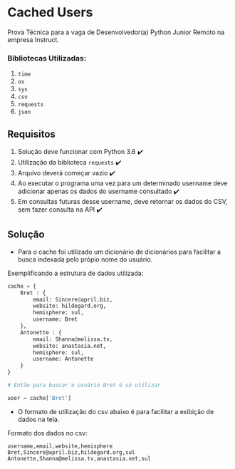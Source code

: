 # Cached Users

Prova Técnica para a vaga de Desenvolvedor(a) Python Junior Remoto na empresa Instruct.

### Bibliotecas Utilizadas:

1. `time`
2. `os`
3. `sys`
4. `csv`
5. `requests`
6. `json`



## Requisitos

1. Solução deve funcionar com Python 3.6 :heavy_check_mark:
2. Utilização da biblioteca `requests` :heavy_check_mark:
3. Arquivo deverá começar vazio :heavy_check_mark:
4. Ao executar o programa uma vez para um determinado username deve adicionar apenas os dados do username consultado :heavy_check_mark:
5. Em consultas futuras desse username, deve retornar os dados do CSV, sem fazer consulta na API :heavy_check_mark:

## Solução

* Para o cache foi utilizado um dicionário de dicionários para facilitar a busca indexada pelo própio nome do usuário.

Exemplificando a estrutura de dados utilizada: 
```python
cache = {
    Bret : {
        email: Sincere@april.biz,
        website: hildegard.org,
        hemisphere: sul,
        username: Bret 
    },
    Antonette : {
        email: Shanna@melissa.tv,
        website: anastasia.net,
        hemisphere: sul,
        username: Antonette 
    }
}

# Então para buscar o usuário Bret é só utilizar

user = cache['Bret']

```

* O formato de utilização do csv abaixo é para facilitar a exibição de dados na tela.

Formato dos dados no csv:

```csv
username,email,website,hemisphere
Bret,Sincere@april.biz,hildegard.org,sul
Antonette,Shanna@melissa.tv,anastasia.net,sul
```

